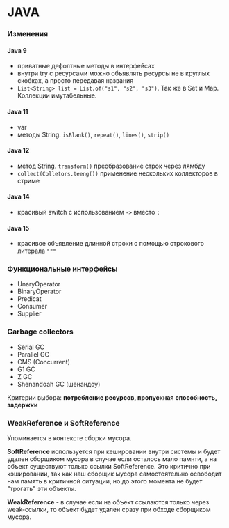 # JAVA

### Изменения

#### Java 9
- приватные дефолтные методы в интерфейсах
- внутри try с ресурсами можно объявлять ресурсы не в круглых скобках, а просто передавая названия
- `List<String> list = List.of("s1", "s2", "s3")`. Так же в Set и Map. Коллекции имутабельные.

#### Java 11
- var
- методы String. `isBlank()`, `repeat()`, `lines()`, `strip()`

#### Java 12
- метод String. `transform()` преобразование строк через лямбду
- `collect(Colletors.teeng())` применение нескольких коллекторов в стриме

#### Java 14
- красивый switch с использованием `->` вместо `:`

#### Java 15
- красивое объявление длинной строки с помощью строкового литерала `"""`


### Функциональные интерфейсы
- UnaryOperator
- BinaryOperator
- Predicat
- Consumer
- Supplier

### Garbage collectors
- Serial GC
- Parallel GC
- CMS (Concurrent)
- G1 GC
- Z GC
- Shenandoah GC (шенандоу)

Критерии выбора: **потребление ресурсов, пропускная способность, задержки**

### WeakReference и SoftReference
Упоминается в контексте сборки мусора. 

**SoftReference** используется при кешировании внутри системы и будет удален сборщиком мусора в случае если осталось мало памяти, а на объект существуют только ссылки SoftReference. Это критично при кэшировании, так как наш сборщик мусора самостоятельно освободит нам память в критичной ситуации, но до этого момента не будет "трогать" эти объекты.

**WeakReference** - в случае если на объект ссылаются только через weak-ссылки, то объект будет удален сразу при обходе сборщиком мусора. 
